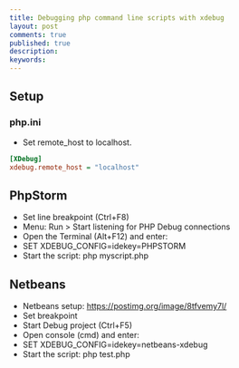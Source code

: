 ```yaml
---
title: Debugging php command line scripts with xdebug
layout: post
comments: true
published: true
description: 
keywords: 
---
```


## Setup

### php.ini

* Set remote_host to localhost.

```ini
[XDebug]
xdebug.remote_host = "localhost"
```

## PhpStorm

* Set line breakpoint (Ctrl+F8)
* Menu: Run > Start listening for PHP  Debug connections
* Open the Terminal (Alt+F12) and enter:
* SET XDEBUG_CONFIG=idekey=PHPSTORM
* Start the script: php myscript.php

## Netbeans

* Netbeans setup: https://postimg.org/image/8tfvemy7l/
* Set breakpoint
* Start Debug project (Ctrl+F5)
* Open console (cmd) and enter:
* SET XDEBUG_CONFIG=idekey=netbeans-xdebug
* Start the script: php test.php